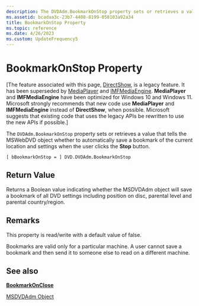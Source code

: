 ```yaml
---
description: The DVDAdm.BookmarkOnStop property sets or retrieves a value that tells the MSWebDVD object whether to automatically save a bookmark of the current location and settings when the user clicks the Stop button.
ms.assetid: bcadaa3c-23b7-4408-8199-058103a92a34
title: BookmarkOnStop Property
ms.topic: reference
ms.date: 4/26/2023
ms.custom: UpdateFrequency5
---
```


# BookmarkOnStop Property

\[The feature associated with this page, [DirectShow](/windows/win32/directshow/directshow), is a legacy feature. It has been superseded by [MediaPlayer](/uwp/api/Windows.Media.Playback.MediaPlayer) and [IMFMediaEngine](/windows/win32/api/mfmediaengine/nn-mfmediaengine-imfmediaengine). **MediaPlayer** and **IMFMediaEngine** have been optimized for Windows 10 and Windows 11. Microsoft strongly recommends that new code use **MediaPlayer** and **IMFMediaEngine** instead of **DirectShow**, when possible. Microsoft suggests that existing code that uses the legacy APIs be rewritten to use the new APIs if possible.\]

The `DVDAdm.BookmarkOnStop` property sets or retrieves a value that tells the MSWebDVD object whether to automatically save a bookmark of the current location and settings when the user clicks the **Stop** button.

``` syntax
[ bBookmarkOnStop = ] DVD.DVDAdm.BookmarkOnStop
```

## Return Value

Returns a Boolean value indicating whether the MSDVDAdm object will save a bookmark of all DVD settings including position on disc, parental level and parental country/region.

## Remarks

This property is read/write with a default value of false.

Bookmarks are valid only for a particular machine. A user cannot save a bookmark and then send it to someone else to read on a different machine.

## See also

<dl> <dt>

[**BookmarkOnClose**](bookmarkonclose-property.md)
</dt> <dt>

[MSDVDAdm Object](msdvdadm-object.md)
</dt> </dl>

 

 



